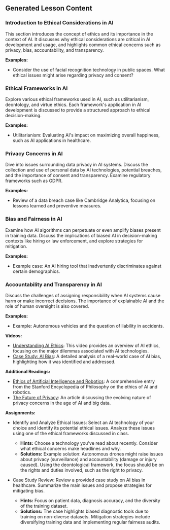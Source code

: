 

## Generated Lesson Content

### Introduction to Ethical Considerations in AI

This section introduces the concept of ethics and its importance in the context of AI. It discusses why ethical considerations are critical in AI development and usage, and highlights common ethical concerns such as privacy, bias, accountability, and transparency.

**Examples:**
- Consider the use of facial recognition technology in public spaces. What ethical issues might arise regarding privacy and consent?

### Ethical Frameworks in AI

Explore various ethical frameworks used in AI, such as utilitarianism, deontology, and virtue ethics. Each framework's application in AI development is discussed to provide a structured approach to ethical decision-making.

**Examples:**
- Utilitarianism: Evaluating AI's impact on maximizing overall happiness, such as AI applications in healthcare.

### Privacy Concerns in AI

Dive into issues surrounding data privacy in AI systems. Discuss the collection and use of personal data by AI technologies, potential breaches, and the importance of consent and transparency. Examine regulatory frameworks such as GDPR.

**Examples:**
- Review of a data breach case like Cambridge Analytica, focusing on lessons learned and preventive measures.

### Bias and Fairness in AI

Examine how AI algorithms can perpetuate or even amplify biases present in training data. Discuss the implications of biased AI in decision-making contexts like hiring or law enforcement, and explore strategies for mitigation.

**Examples:**
- Example case: An AI hiring tool that inadvertently discriminates against certain demographics.

### Accountability and Transparency in AI

Discuss the challenges of assigning responsibility when AI systems cause harm or make incorrect decisions. The importance of explainable AI and the role of human oversight is also covered.

**Examples:**
- Example: Autonomous vehicles and the question of liability in accidents.

**Videos:**
- [Understanding AI Ethics](https://www.example.com/video1): This video provides an overview of AI ethics, focusing on the major dilemmas associated with AI technologies.
- [Case Study: AI Bias](https://www.example.com/video2): A detailed analysis of a real-world case of AI bias, highlighting how it was identified and addressed.

**Additional Readings:**
- [Ethics of Artificial Intelligence and Robotics](https://plato.stanford.edu/entries/ethics-ai/): A comprehensive entry from the Stanford Encyclopedia of Philosophy on the ethics of AI and robotics.
- [The Future of Privacy](https://www.example.com/future-of-privacy): An article discussing the evolving nature of privacy concerns in the age of AI and big data.

**Assignments:**
- Identify and Analyze Ethical Issues: Select an AI technology of your choice and identify its potential ethical issues. Analyze these issues using one of the ethical frameworks discussed in class.
  - **Hints:** Choose a technology you've read about recently. Consider what ethical concerns make headlines and why.
  - **Solutions:** Example solution: Autonomous drones might raise issues about privacy (surveillance) and accountability (damage or injury caused). Using the deontological framework, the focus should be on the rights and duties involved, such as the right to privacy.

- Case Study Review: Review a provided case study on AI bias in healthcare. Summarize the main issues and propose strategies for mitigating bias.
  - **Hints:** Focus on patient data, diagnosis accuracy, and the diversity of the training dataset.
  - **Solutions:** The case highlights biased diagnostic tools due to training on non-diverse datasets. Mitigation strategies include diversifying training data and implementing regular fairness audits.

